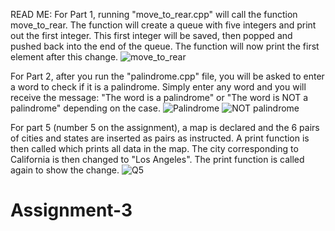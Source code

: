 READ ME:
For Part 1, running "move_to_rear.cpp" will call the function move_to_rear. The function will create a queue with five integers and print out the first integer. This first integer will be saved, then popped and pushed back into the end of the queue. The function will now print the first element after this change.
![move_to_rear](https://user-images.githubusercontent.com/113705421/206598327-3b140705-a1c1-4394-bf50-dcee636b05bf.JPG)

For Part 2, after you run the "palindrome.cpp" file, you will be asked to enter a word to check if it is a palindrome. Simply enter any word and you will receive the message: "The word is a palindrome" or "The word is NOT a palindrome" depending on the case.
![Palindrome](https://user-images.githubusercontent.com/113705421/206598331-8a6d4888-d0fa-4546-8ecc-0190fe789989.JPG)
![NOT palindrome](https://user-images.githubusercontent.com/113705421/206598329-bfe46ff5-e575-4ec9-a1b5-d91b1993c9a2.JPG)

For part 5 (number 5 on the assignment), a map is declared and the 6 pairs of cities and states are inserted as pairs as instructed. A print function is then called which prints all data in the map. The city corresponding to California is then changed to "Los Angeles". The print function is called again to show the change.
![Q5](https://user-images.githubusercontent.com/113705421/206598332-4d58b50e-066b-405a-a685-87cd6561f2f4.JPG)
# Assignment-3

